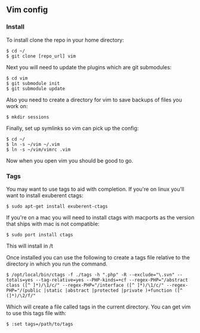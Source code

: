 ## Vim config 

### Install

To install clone the repo in your home directory:

    $ cd ~/
    $ git clone [repo_url] vim

Next you will need to update the plugins which are git submodules:

    $ cd vim
    $ git submodule init
    $ git submodule update

Also you need to create a directory for vim to save backups of files you work on:

    $ mkdir sessions

Finally, set up symlinks so vim can pick up the config:

    $ cd ~/
    $ ln -s ~/vim ~/.vim
    $ ln -s ~/vim/vimrc .vim

Now when you open vim you should be good to go.

### Tags

You may want to use tags to aid with completion. If you're on linux you'll want to install exuberent ctags:

    $ sudo apt-get install exuberent-ctags

If you're on a mac you will need to install ctags with macports as the version that ships with mac is not compatible:

    $ sudo port install ctags

This will install in /t

Once installed you can use the following to create a tags file relative to the directory in which you run the command.

    $ /opt/local/bin/ctags -f ./tags -h ".php" -R --exclude="\.svn" --totals=yes --tag-relative=yes --PHP-kinds=+cf --regex-PHP="/abstract class ([^ ]*)/\1/c/" --regex-PHP="/interface ([^ ]*)/\1/c/" --regex-PHP="/(public |static |abstract |protected |private )+function ([^ (]*)/\2/f/"

Which will create a file called tags in the current directory. You can get vim to use this tags file with:

    $ :set tags=/path/to/tags
